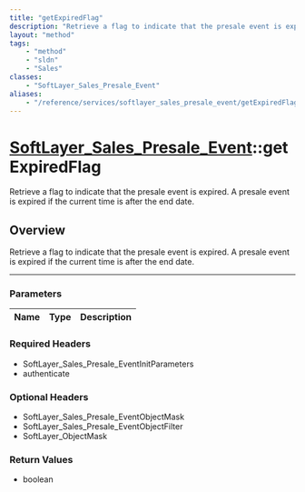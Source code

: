 ```yaml
---
title: "getExpiredFlag"
description: "Retrieve a flag to indicate that the presale event is expired. A presale event is expired if the current time is after t... "
layout: "method"
tags:
    - "method"
    - "sldn"
    - "Sales"
classes:
    - "SoftLayer_Sales_Presale_Event"
aliases:
    - "/reference/services/softlayer_sales_presale_event/getExpiredFlag"
---
```

# [SoftLayer_Sales_Presale_Event](/reference/services/SoftLayer_Sales_Presale_Event)::getExpiredFlag


Retrieve a flag to indicate that the presale event is expired. A presale event is expired if the current time is after the end date.


## Overview 
Retrieve a flag to indicate that the presale event is expired. A presale event is expired if the current time is after the end date.

-----

### Parameters 
|Name | Type | Description |
| --- | --- | --- |


### Required Headers
* SoftLayer_Sales_Presale_EventInitParameters
* authenticate


### Optional Headers
* SoftLayer_Sales_Presale_EventObjectMask
* SoftLayer_Sales_Presale_EventObjectFilter
* SoftLayer_ObjectMask

### Return Values
* boolean




